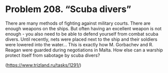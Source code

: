 # Problem 208. “Scuba divers”

There are many methods of fighting against military courts. There are enough weapons on the ships. But often having an excellent weapon is not enough - you also need to be able to defend yourself from combat scuba divers. Until recently, nets were placed next to the ship and their soldiers were lowered into the water... This is exactly how M. Gorbachev and R. Reagan were guarded during negotiations in Malta. How else can a warship protect itself from sabotage by scuba divers?

(https://www.trizland.ru/tasks/1291/)